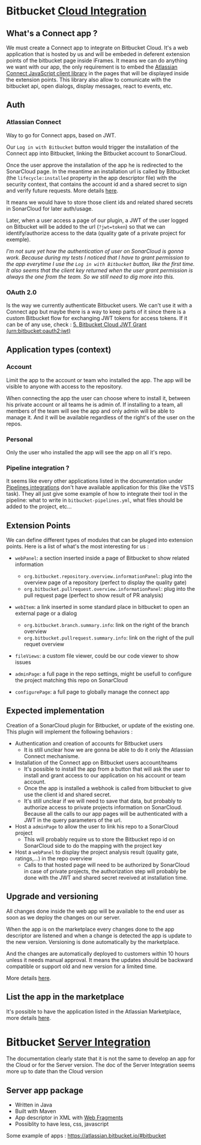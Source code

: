 # Bitbucket [Cloud Integration](https://developer.atlassian.com/cloud/bitbucket/)

## What's a Connect app ?

We must create a Connect app to integrate on Bitbucket Cloud. It's a web application that is hosted by us and will be embeded in deferent extension points of the bitbucket page inside iFrames. It means we can do anything we want with our app, the only requirement is to embed the [Atlassian Connect JavaScript client library](https://developer.atlassian.com/cloud/bitbucket/about-the-javascript-api/) in the pages that will be displayed inside the extension points. This library also allow to comunicate with the bitbucket api, open dialogs, display messages, react to events, etc.

## Auth

### Atlassian Connect

Way to go for Connect apps, based on JWT.

Our `Log in with Bitbucket` button would trigger the installation of the Connect app into Bitbucket, linking the Bitbucket account to SonarCloud.

Once the user approve the installation of the app he is redirected to the SonarCloud page.
In the meantime an installation url is called by Bitbucket (the `lifecycle:installed` property in the app descriptor file) with the security context, that contains the account id and a shared secret to sign and verify future requests. More details [here](https://developer.atlassian.com/cloud/bitbucket/authentication-for-apps/).

It means we would have to store those client ids and related shared secrets in SonarCloud for later auth/usage.

Later, when a user access a page of our plugin, a JWT of the user logged on Bitbucket will be added to the url (`?jwt=token`) so that we can identify/authorize access to the data (quality gate of a private project for exemple).

_I'm not sure yet how the authentication of user on SonarCloud is gonna work. Because during my tests I noticed that I have to grant permission to the app everytime I use the `Log in with Bitbucket` button, like the first time.
It also seems that the client key returned when the user grant permission is always the one from the team. So we still need to dig more into this._

### OAuth 2.0

Is the way we currently authenticate Bitbucket users. We can't use it with a Connect app but maybe there is a way to keep parts of it since there is a custom Bitbucket flow for exchanging JWT tokens for access tokens. If it can be of any use, check : [5. Bitbucket Cloud JWT Grant (urn:bitbucket:oauth2:jwt)](https://developer.atlassian.com/cloud/bitbucket/oauth-2/)

## Application types (context)

### Account

Limit the app to the account or team who installed the app. The app will be visible to anyone with access to the repository.

When connecting the app the user can choose where to install it, between his private account or all teams he is admin of. If installing to a team, all members of the team will see the app and only admin will be able to manage it. And it will be available regardless of the right's of the user on the repos.

### Personal

Only the user who installed the app will see the app on all it's repo.

### Pipeline integration ?

It seems like every other applications listed in the documentation under [Pipelines integrations](https://confluence.atlassian.com/bitbucket/bitbucket-pipelines-integrations-826868162.html) don't have available application for this (like the VSTS task). They all just give some example of how to integrate their tool in the pipeline: what to write in `bitbucket-pipelines.yml`, what files should be added to the project, etc...

## Extension Points

We can define different types of modules that can be pluged into extension points.
Here is a list of what's the most interesting for us :

* `webPanel`: a section inserted inside a page of Bitbucket to show related information

  * `org.bitbucket.repository.overview.informationPanel`: plug into the overview page of a repository (perfect to display the quality gate)
  * `org.bitbucket.pullrequest.overview.informationPanel`: plug into the pull request page (perfect to show result of PR analysis)

* `webItem`: a link inserted in some standard place in bitbucket to open an external page or a dialog

  * `org.bitbucket.branch.summary.info`: link on the right of the branch overview
  * `org.bitbucket.pullrequest.summary.info`: link on the right of the pull requet overview

* `fileViews`: a custom file viewer, could be our code viewer to show issues

* `adminPage`: a full page in the repo settings, might be usefull to configure the project matching this repo on SonarCloud

* `configurePage`: a full page to globally manage the connect app

## Expected implementation

Creation of a SonarCloud plugin for Bitbucket, or update of the existing one.
This plugin will implement the following behaviors :

* Authentication and creation of accounts for Bitbucket users
  * It is still unclear how we are gonna be able to do it only the Atlassian Connect mechanisme.
* Installation of the Connect app on Bitbucket users account/teams
  * It's possible to install the app from a button that will ask the user to install and grant access to our application on his account or team account.
  * Once the app is installed a webhook is called from bitbucket to give use the client id and shared secret.
  * It's still unclear if we will need to save that data, but probably to authorize access to private projects information on SonarCloud. Because all the calls to our app pages will be authenticated with a JWT in the query parameters of the url.
* Host a `adminPage` to allow the user to link his repo to a SonarCloud project
  * This will probably require us to store the Bitbucket repo id on SonarCloud side to do the mapping with the project key
* Host a `webPanel` to display the project analysis result (quality gate, ratings,...) in the repo overview
  * Calls to that hosted page will need to be authorized by SonarCloud in case of private projects, the authorization step will probably be done with the JWT and shared secret reveived at installation time.

## Upgrade and versioning

All changes done inside the web app will be available to the end user as soon as we deploy the changes on our server.

When the app is on the marketplace every changes done to the app descriptor are listened and when a change is detected the app is update to the new version. Versioning is done automatically by the marketplace.

And the changes are automatically deployed to customers within 10 hours unless it needs manual approval. It means the updates should be backward compatible or support old and new version for a limited time.

More details [here](https://developer.atlassian.com/platform/marketplace/upgrading-and-versioning-cloud-apps/).

## List the app in the marketplace

It's possible to have the application listed in the Atlassian Marketplace, more details [here](https://developer.atlassian.com/platform/marketplace/installing-cloud-apps/).

# Bitbucket [Server Integration](https://developer.atlassian.com/server/bitbucket/)

The documentation clearly state that it is not the same to develop an app for the Cloud or for the Server version.
The doc of the Server Integration seems more up to date than the Cloud version

## Server app package

* Written in Java
* Built with Maven
* App descriptor in XML with [Web Fragments](https://developer.atlassian.com/server/bitbucket/reference/plugin-module-types/client-web-fragment/)
* Possiblity to have less, css, javascript

Some example of apps : https://atlassian.bitbucket.io/#bitbucket
